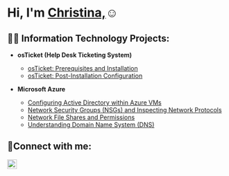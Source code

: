 <h1>Hi, I'm <a href="https://linkedin.com/in/yourname"> Christina,</a>☺</h1>

<h2>👨‍💻 Information Technology Projects:</h2>

- <b>osTicket (Help Desk Ticketing System)</b>
  - [osTicket: Prerequisites and Installation](https://github.com/Thechristinaq/osticket-prereqs)
  - [osTicket: Post-Installation Configuration](https://github.com/thechristinaq/Post-Install-Configuration-)
  
- <b>Microsoft Azure</b>
  - [Configuring Active Directory within Azure VMs](https://github.com/thechristinaq/Implementing-Active-Directory-within-Azure-VMs)
  - [Network Security Groups (NSGs) and Inspecting Network Protocols](https://github.com/Thechristinaq/azure-network-protocols)
  - [Network File Shares and Permissions](https://github.com/thechristinaq/Network-File-Shares-and-Permissions/tree/main)
  - [Understanding Domain Name System (DNS)](https://github.com/thechristinaq/Understanding-Domain-Name-System-DNS-)


<h2>🤳Connect with me:</h2>


[<img align="left" alt="Josh | LinkedIn" width="22px" src="https://cdn.jsdelivr.net/npm/simple-icons@v3/icons/linkedin.svg" />][linkedin]


[linkedin]: [https://linkedin.com/in/yourname](https://www.linkedin.com/in/christina-qiu-74a385303/)
